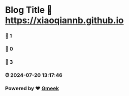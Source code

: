 # Blog Title :link: https://xiaoqiannb.github.io 
### :page_facing_up: [1](https://xiaoqiannb.github.io/tag.html) 
### :speech_balloon: 0 
### :hibiscus: 3 
### :alarm_clock: 2024-07-20 13:17:46 
### Powered by :heart: [Gmeek](https://github.com/Meekdai/Gmeek)
